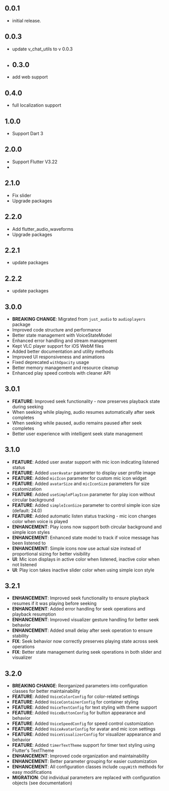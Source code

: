 ## 0.0.1

- initial release.

## 0.0.3

- update v_chat_utils to v 0.0.3
- ## 0.3.0
- add web support

## 0.4.0

- full localization support

## 1.0.0

- Support Dart 3

## 2.0.0

- Support Flutter V3.22
-

## 2.1.0

- Fix slider
- Upgrade packages

## 2.2.0

- Add flutter_audio_waveforms
- Upgrade packages

## 2.2.1

- update packages

## 2.2.2

- update packages

## 3.0.0

- **BREAKING CHANGE**: Migrated from `just_audio` to `audioplayers` package
- Improved code structure and performance
- Better state management with VoiceStateModel
- Enhanced error handling and stream management
- Kept VLC player support for iOS WebM files
- Added better documentation and utility methods
- Improved UI responsiveness and animations
- Fixed deprecated `withOpacity` usage
- Better memory management and resource cleanup
- Enhanced play speed controls with cleaner API

## 3.0.1

- **FEATURE**: Improved seek functionality - now preserves playback state during seeking
- When seeking while playing, audio resumes automatically after seek completes
- When seeking while paused, audio remains paused after seek completes
- Better user experience with intelligent seek state management

## 3.1.0

- **FEATURE**: Added user avatar support with mic icon indicating listened status
- **FEATURE**: Added `userAvatar` parameter to display user profile image
- **FEATURE**: Added `micIcon` parameter for custom mic icon widget
- **FEATURE**: Added `avatarSize` and `micIconSize` parameters for size customization
- **FEATURE**: Added `useSimplePlayIcon` parameter for play icon without circular background
- **FEATURE**: Added `simpleIconSize` parameter to control simple icon size (default: 24.0)
- **FEATURE**: Added automatic listen status tracking - mic icon changes color when voice is played
- **ENHANCEMENT**: Play icons now support both circular background and simple icon styles
- **ENHANCEMENT**: Enhanced state model to track if voice message has been listened to
- **ENHANCEMENT**: Simple icons now use actual size instead of proportional sizing for better visibility
- **UI**: Mic icon displays in active color when listened, inactive color when not listened
- **UI**: Play icon takes inactive slider color when using simple icon style

## 3.2.1

- **ENHANCEMENT**: Improved seek functionality to ensure playback resumes if it was playing before seeking
- **ENHANCEMENT**: Added error handling for seek operations and playback resumption
- **ENHANCEMENT**: Improved visualizer gesture handling for better seek behavior
- **ENHANCEMENT**: Added small delay after seek operation to ensure stability
- **FIX**: Seek behavior now correctly preserves playing state across seek operations
- **FIX**: Better state management during seek operations in both slider and visualizer

## 3.2.0

- **BREAKING CHANGE**: Reorganized parameters into configuration classes for better maintainability
- **FEATURE**: Added `VoiceColorConfig` for color-related settings
- **FEATURE**: Added `VoiceContainerConfig` for container styling
- **FEATURE**: Added `VoiceTextConfig` for text styling with theme support
- **FEATURE**: Added `VoiceButtonConfig` for button appearance and behavior
- **FEATURE**: Added `VoiceSpeedConfig` for speed control customization
- **FEATURE**: Added `VoiceAvatarConfig` for avatar and mic icon settings
- **FEATURE**: Added `VoiceVisualizerConfig` for visualizer appearance and behavior
- **FEATURE**: Added `timerTextTheme` support for timer text styling using Flutter's TextTheme
- **ENHANCEMENT**: Improved code organization and maintainability
- **ENHANCEMENT**: Better parameter grouping for easier customization
- **ENHANCEMENT**: All configuration classes include `copyWith` methods for easy modifications
- **MIGRATION**: Old individual parameters are replaced with configuration objects (see documentation)
